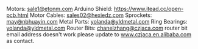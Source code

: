 Motors: sale1@etonm.com
Arduino Shield: https://www.itead.cc/open-pcb.html
Motor Cables: sales02@hexiedz.com
Sprockets: may@nbhuayin.com
Metal Parts: yolanda@yldmetal.com 
Ring Bearings: yolanda@yldmetal.com 
Router Bits: chanelzhang@czjaca.com
router bit email address doesn't work please update to www.czjaca.en.alibaba.com as contact.
